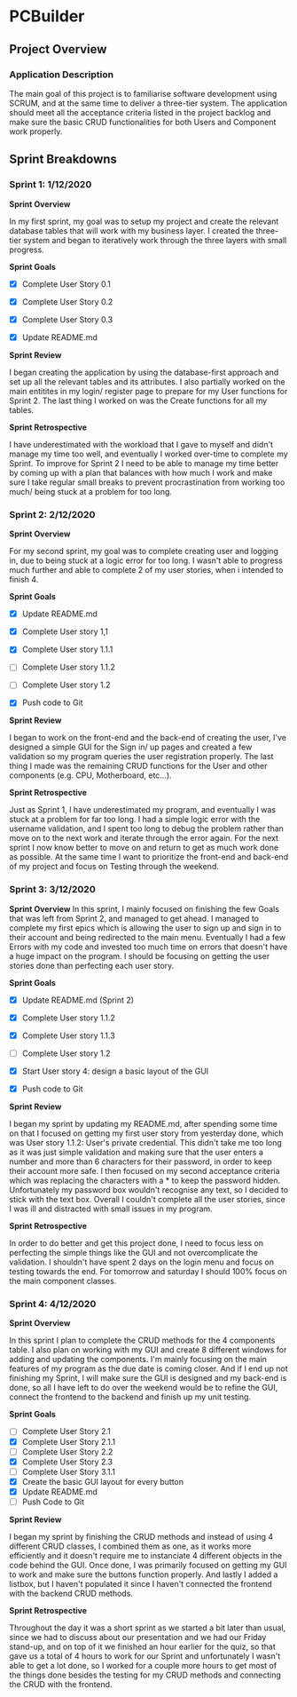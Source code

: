 # PCBuilder

## Project Overview

### Application Description
The main goal of this project is to familiarise software development using SCRUM, and at the same time to deliver  a three-tier system.
The application should meet all the acceptance criteria listed in the project backlog and make sure the basic CRUD functionalities for both Users and Component work properly.


## Sprint Breakdowns

### Sprint 1: 1/12/2020


**Sprint Overview**

In my first sprint, my goal was to setup my project and create the relevant database tables that will work with my business layer. I created the three-tier system and began to iteratively work through the three layers with small progress.


**Sprint Goals**
- [x] Complete User Story 0.1
- [x] Complete User Story 0.2
- [x] Complete User Story 0.3
- [x] Update README.md


**Sprint Review**

I began creating the application by using the database-first approach and set up all the relevant tables and its attributes. I also partially worked on the main entitites in my login/ register page to prepare for my User functions for Sprint 2. The last thing I worked on was the Create functions for all my tables.


**Sprint Retrospective**

I have underestimated with the workload that I gave to myself and didn't manage my time too well, and eventually I worked over-time to complete my Sprint. To improve for Sprint 2 I need to be able to manage my time better by coming up with a plan that balances with how much I work and make sure I take regular small breaks to prevent procrastination from working too much/ being stuck at a problem for too long.

### Sprint 2: 2/12/2020

**Sprint Overview**

For my second sprint, my goal was to complete creating user and logging in, due to being stuck at a logic error for too long. I wasn't able to progress much further and able to complete 2 of my user stories, when i intended to finish 4.

**Sprint Goals**

- [x] Update README.md
- [x] Complete User story 1,1
- [x] Complete User story 1.1.1
- [ ] Complete User story 1.1.2
- [ ] Complete User story 1.2
- [x] Push code to Git


**Sprint Review**

I began to work on the front-end and the back-end of creating the user, I've designed a simple GUI for the Sign in/ up pages and created a few validation so my program queries the user registration properly. The last thing I made was the remaining CRUD functions for the User and other components (e.g. CPU, Motherboard, etc...).


**Sprint Retrospective**

Just as Sprint 1, I have underestimated my program, and eventually I was stuck at a problem for far too long. I had a simple logic error with the username validation, and I spent too long to debug the problem rather than move on to the next work and iterate through the error again. For the next sprint I now know better to move on and return to get as much work done as possible. At the same time I want to prioritize the front-end and back-end of my project and focus on Testing through the weekend.


### Sprint 3: 3/12/2020

**Sprint Overview**
In this sprint, I mainly focused on finishing the few Goals that was left from Sprint 2, and managed to get ahead. I managed to complete my first epics which is allowing the user to sign up and sign in to their account and being redirected to the main menu. Eventually I had a few Errors with my code and invested too much time on errors that doesn't have a huge impact on the program. I should be focusing on getting the user stories done than perfecting each user story. 

**Sprint Goals**

- [x] Update README.md (Sprint 2)
- [x] Complete User story 1.1.2
- [x] Complete User story 1.1.3
- [ ] Complete User story 1.2
- [x] Start User story 4: design a basic layout of the GUI
- [x] Push code to Git


**Sprint Review**

I began my sprint by updating my README.md, after spending some time on that I focused on getting my first user story from yesterday done, which was User story 1.1.2: User's private credential. This didn't take me too long as it was just simple validation and making sure that the user enters a number and more than 6 characters for their password, in order to keep their account more safe. I then focused on my second acceptance criteria which was replacing the characters with a * to keep the password hidden. Unfortunately my password box wouldn't recognise any text, so I decided to stick with the text box. Overall I couldn't complete all the user stories, since I was ill and distracted with small issues in my program.

**Sprint Retrospective**

In order to do better and get this project done, I need to focus less on perfecting the simple things like the GUI and not overcomplicate the validation. I shouldn't have spent 2 days on the login menu and focus on testing towards the end. For tomorrow and saturday I should 100% focus on the main component classes.

### Sprint 4: 4/12/2020

**Sprint Overview**

In this sprint I plan to complete the CRUD methods for the 4 components table. I also plan on working with my GUI and create 8 different windows for adding and updating the components. I'm mainly focusing on the main features of my program as the due date is coming closer. And if I end up not finishing my Sprint, I will make sure the GUI is designed and my back-end is done, so all I have left to do over the weekend would be to refine the GUI, connect the frontend to the backend and finish up my unit testing.

**Sprint Goals**

- [ ] Complete User Story 2.1
- [x] Complete User Story 2.1.1
- [ ] Complete User Story 2.2
- [x] Complete User Story 2.3
- [ ] Complete User Story 3.1.1
- [x] Create the basic GUI layout for every button
- [x] Update README.md
- [ ] Push Code to Git

**Sprint Review**

I began my sprint by finishing the CRUD methods and instead of using 4 different CRUD classes, I combined them as one, as it works more efficiently and it doesn't require me to instanciate 4 different objects in the code behind the GUI. Once done, I was primarily focused on getting my GUI to work and make sure the buttons function properly. And lastly I added a listbox, but I haven't populated it since I haven't connected the frontend with the backend CRUD methods.

**Sprint Retrospective**

Throughout the day it was a short sprint as we started a bit later than usual, since we had to discuss about our presentation and we had our Friday stand-up, and on top of it we finished an hour earlier for the quiz, so that gave us a total of 4 hours to work for our Sprint and unfortunately I wasn't able to get a lot done, so I worked for a couple more hours to get most of the things done besides the testing for my CRUD methods and connecting the CRUD with the frontend.
